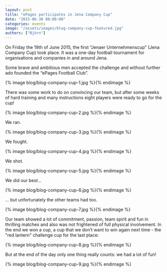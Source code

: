 ```yaml
---
layout: post
title: "ePages participates in Jena Company Cup"
date: "2015-06-30 08:00:00"
categories: events
image: "/assets/images/blog-company-cup-featured.jpg"
authors: ["Björn"]
---
```

On Friday the 19th of June 2015, the first “Jenaer Unternehmenscup” (Jena Company Cup) took place.
It was a one-day football tournament for organisations and companies in and around Jena.

Some brave and ambitious men accepted the challenge and without further ado founded the “ePages Football Club”.

{% image blog/blog-company-cup-1.jpg %}{% endimage %}

There was some work to do on convincing our team, but after some weeks of hard training and many instructions eight players were ready to go for the cup!

{% image blog/blog-company-cup-2.jpg %}{% endimage %}

We ran.

{% image blog/blog-company-cup-3.jpg %}{% endimage %}

We fought.

{% image blog/blog-company-cup-4.jpg %}{% endimage %}

We shot.

{% image blog/blog-company-cup-5.jpg %}{% endimage %}

We did our best...

{% image blog/blog-company-cup-6.jpg %}{% endimage %}

... but unfortunately the other teams had too.

{% image blog/blog-company-cup-7.jpg %}{% endimage %}

Our team showed a lot of commitment, passion, team spirit and fun in thrilling matches and also was not frightened of full physical involvement. In the end we won a cup, a cup that we don’t want to win again next time - the "red lantern" challenge cup for the last place:

{% image blog/blog-company-cup-8.jpg %}{% endimage %}

But at the end of the day only one thing really counts: we had a lot of fun!

{% image blog/blog-company-cup-9.jpg %}{% endimage %}

